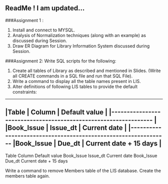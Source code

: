 ## ReadMe ! I am updated...

###Assignment 1 :
1. Install and connect to MYSQL.
2. Analysis of Normalization techniques (along with an example) as discussed during Session.
3. Draw ER Diagram for Library Information System discussed during Session.


###Assignment 2:
Write SQL scripts for the following:

1. Create all tables of Library as described and mentioned in Slides. (Write all CREATE commands in a SQL file and run that SQL File).
2. Write a command to display all the table names present in LIS.
3. Alter definitions of following LIS tables to provide the default constraints:

********************************************************************
**|Table          |       Column        |   Default value           |**
**|---------------------------------------------------------------- |**
|Book_Issue     |       Issue_dt      |   Current date            |
|---------------------------------------------------------------
|Book_Issue     |        Due_dt       |   Current date + 15 days  |
-------------------------------------------------------------------



Table
Column
Default value
Book_Issue
Issue_dt
Current date
Book_Issue
Due_dt
Current date + 15 days

Write a command to remove Members table of the LIS database.
Create the members table again.



